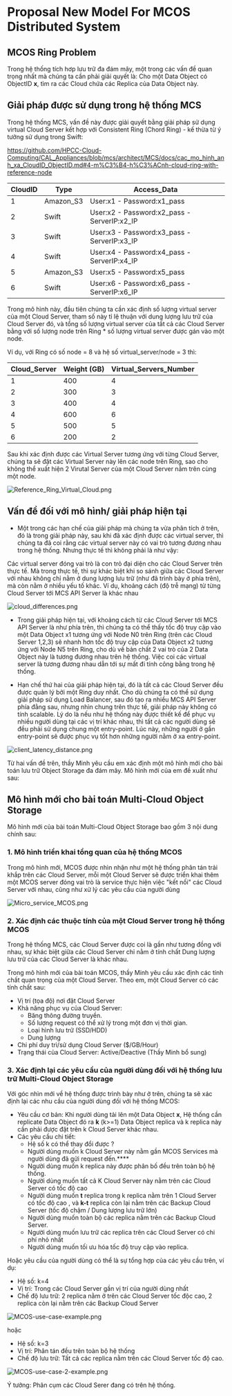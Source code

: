# Proposal New Model For MCOS Distributed System

## MCOS Ring Problem

Trong hệ thống tích hơp lưu trữ đa đám mây, một trong các vấn đề quan trọng nhất mà chúng ta cần phải giải quyết là: Cho một Data Object có ObjectID **x**, tìm ra các Cloud chứa các Replica của Data Object này.

## Giải pháp được sử dụng trong hệ thống MCS

Trong hệ thống MCS, vấn đề này được giải quyết bằng giải pháp sử dụng virtual Cloud Server kết hợp với Consistent Ring (Chord Ring) - kế thừa từ ý tưởng sử dụng trong Swift:

<https://github.com/HPCC-Cloud-Computing/CAL_Appliances/blob/mcs/architect/MCS/docs/cac_mo_hinh_anh_xa_CloudID_ObjectID.md#4-m%C3%B4-h%C3%ACnh-cloud-ring-with-reference-node>

CloudID | Type | Access\_Data
--------|------|-------------
1 | Amazon\_S3 | User:x1 - Password:x1\_pass
2 | Swift | User:x2 - Password:x2\_pass - ServerIP:x2\_IP
3 | Swift | User:x3 - Password:x3\_pass - ServerIP:x3\_IP
4 | Swift | User:x4 - Password:x4\_pass - ServerIP:x4\_IP
5 | Amazon\_S3 | User:x5 - Password:x5\_pass
6 | Swift | User:x6 - Password:x6\_pass - ServerIP:x6\_IP

Trong mô hình này, đầu tiên chúng ta cần xác định số lượng virtual server của một Cloud Server, tham số này tỉ lệ thuận với dung lượng lưu trữ của Cloud Server đó, và tổng số lượng virtual server của tất cả các Cloud Server bằng với số lượng node trên Ring * số lượng virtual server được gán vào một node.

Ví dụ, với Ring có số node = 8 và hệ số virtual_server/node = 3 thì:

Cloud\_Server |Weight (GB)           |Virtual\_Servers\_Number
--------------|----------------------|----------------------
1 | 400|4
2 | 300|3
3 | 400|4
4 | 600|6
5 | 500|5
6 | 200|2

Sau khi xác định được các Virtual Server tương ứng với từng Cloud Server, chúng ta sẽ đặt các Virtual Server này lên các node trên Ring, sao cho không thể xuất hiện 2 Virutal Server của một Cloud Server nằm trên cùng một node.

![Reference_Ring_Virtual_Cloud.png](./images/Reference_Ring_Virtual_Cloud.png)

## Vấn đề đối với mô hình/ giải pháp hiện tại

- Một trong các hạn chế của giải pháp mà chúng ta vừa phân tích ở trên, đó là trong giải pháp này, sau khi đã xác định được các virtual server, thì chúng ta đã coi rằng các virtual server này có vai trò tương đương nhau trong hệ thống. Nhưng thực tế thì không phải là như vậy:

Các virtual server đóng vai trò là con trỏ đại diện cho các Cloud Server trên thực tế. Mà trong thực tế, thì sự khác biệt khi so sánh giữa các Cloud Server với nhau không chỉ nằm ở dung lượng lưu trữ (như đã trình bày ở phía trên), mà còn nằm ở nhiều yếu tố khác. Ví dụ, khoảng cách (độ trễ mạng) từ từng Cloud Server tới MCS API Server là khác nhau

![cloud_differences.png](./images/cloud_differences.png)

- Trong giải pháp hiện tại, với khoảng cách từ các Cloud Server tới MCS API Server là như phía trên, thì chúng ta có thể thấy tốc độ truy cập vào một Data Object x1 tương ứng với Node N0 trên Ring (trên các Cloud Server 1,2,3) sẽ nhanh hơn tốc độ truy cập của Data Object x2 tương ứng với Node N5 trên Ring, cho dù về bản chất 2 vai trò của 2 Data Object này là tương đương nhau trên hệ thống. Việc coi các virtual server là tương đương nhau dẫn tới sự mất đi tính công bằng trong hệ thống.

- Hạn chế thứ hai của giải pháp hiện tại, đó là tất cả các Cloud Server đều được quản lý bởi một Ring duy nhất. Cho dù chúng ta có thể sử dụng giải pháp sử dụng Load Balancer, sau đó tạo ra nhiều MCS API Server phía đằng sau, nhưng nhìn chung trên thực tế, giải pháp này không có tính scalable. Lý do là nếu như hệ thống này được thiết kế để phục vụ nhiều người dùng tại các vị trí khác nhau, thì tất cả các người dùng sẽ đều phải sử dụng chung một entry-point. Lúc này, những người ở gần entry-point sẽ được phục vụ tốt hơn những người nằm ở xa entry-point.

![client_latency_distance.png](./images/client_latency_distance.png)

Từ hai vấn đề trên, thầy Minh yêu cầu em xác định một mô hình mới cho bài toán lưu trữ Object Storage đa đám mây. Mô hình mới của em đề xuất như sau:

## Mô hình mới cho bài toán Multi-Cloud Object Storage

Mô hình mới của bài toán Multi-Cloud Object Storage bao gồm 3 nội dung chính sau:

### 1. Mô hình triển khai tổng quan của hệ thống MCOS

Trong mô hình mới, MCOS được nhìn nhận như một hệ thống phân tán trải khắp trên các Cloud Server, mỗi một Cloud Server sẽ được triển khai thêm một MCOS server đóng vai trò là service thực hiện việc "kết nối" các Cloud Server với nhau, cũng như xử lý các yêu cầu của người dùng

![Micro_service_MCOS.png](./images/Micro_service_MCOS.png)

### 2. Xác định các thuộc tính của một Cloud Server trong hệ thống MCOS

Trong hệ thống MCS, các Cloud Server được coi là gần như tương đồng với nhau, sự khác biệt giữa các Cloud Server chỉ nằm ở tính chất Dung lượng lưu trữ của các Cloud Server là khác nhau.

Trong mô hình mới của bài toán MCOS, thầy Minh yêu cầu xác định các tính chất quan trọng của  một Cloud Server. Theo em, một Cloud Server có các tính chất sau:

- Vị trí (tọa độ) nơi đặt Cloud Server
- Khả năng phục vụ của Cloud Server:
    - Băng thông đường truyền.
    - Số lượng request có thể xử lý trong một đơn vị thời gian.
    - Loại hình lưu trữ (SSD/HDD)
    - Dung lượng
- Chi phí duy trì/sử dụng Cloud Server ($/GB/Hour)
- Trạng thái của Cloud Server: Active/Deactive (Thầy Minh bổ sung)

### 3. Xác định lại các yêu cầu của người dùng đối với hệ thống lưu trữ Multi-Cloud Object Storage

Với góc nhìn mới về hệ thống được trình bày như ở trên, chúng ta sẽ xác định lại các nhu cầu của người dùng đối với hệ thống MCOS:

- Yêu cầu cơ bản: Khi người dùng tải lên một Data Object **x**, Hệ thống cần replicate Data Object đó ra **k** (k>=1)  Data Object replica và k replica này cần phải được đặt trên k Cloud Server khác nhau.
- Các yêu cầu chi tiết:
    - Hệ số k có thể thay đổi được ?
    - Người dùng muốn k Cloud Server này nằm gần MCOS Services mà người dùng đã gửi request đến.****
    - Người dùng muốn k replica này được phân bố đều trên toàn bộ hệ thống.
    - Người dùng muốn tất cả K Cloud Server này nằm trên các Cloud Server có tốc độ cao
    - Người dùng muốn **t** replica trong k replica nằm trên 1  Cloud Server có tốc độ cao , và **k-t** replica còn lại nằm trên các Backup Cloud Server (tốc độ chậm / Dung lượng lưu trữ lớn)
    - Người dùng muốn toàn bộ các replica nằm trên các Backup Cloud Server.
    - Người dùng muốn lưu trữ các replica trên các Cloud Server có chi phí nhỏ nhất
    - Người dùng muốn tối ưu hóa tốc độ truy cập vào replica.

Hoặc yêu cầu của người dùng có thể là sự tổng hợp của các yêu cầu trên, ví dụ:
        
- Hệ số: k=4
- Vị trí: Trong các Cloud Server gần vị trí của người dùng nhất
- Chế độ lưu trữ: 2 replica nằm ở trên các Cloud Server tốc độc cao, 2 replica còn lại nằm trên các Backup Cloud Server

![MCOS-use-case-example.png](./images/MCOS-use-case-example.png)

hoặc

- Hệ số: k=3
- Vị trí: Phân tán đều trên toàn bộ hệ thống
- Chế độ lưu trữ: Tất cả các replica nằm trên các Cloud Server tốc độ cao.

![MCOS-use-case-2-example.png](./images/MCOS-use-case-2-example.png)

Ý tưởng: Phân cụm các Cloud Serer đang có trên hệ thống.